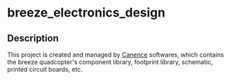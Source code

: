 # breeze_electronics_design

## Description
This project is created and managed by [Canence](https://www.cadence.com/) softwares, which contains the breeze quadcopter's component library, footprint library, schematic, printed circuit boards, etc.
